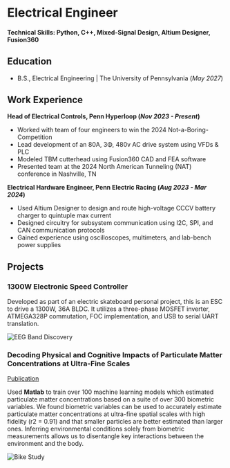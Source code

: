 # Electrical Engineer

#### Technical Skills: Python, C++, Mixed-Signal Design, Altium Designer, Fusion360

## Education
- B.S., Electrical Engineering | The University of Pennsylvania (_May 2027_)             		

## Work Experience
**Head of Electrical Controls, Penn Hyperloop (_Nov 2023 - Present_)**
- Worked with team of four engineers to win the 2024 Not-a-Boring-Competition
- Lead development of an 80A, 3Φ, 480v AC drive system using VFDs & PLC
- Modeled TBM cutterhead using Fusion360 CAD and FEA software
- Presented team at the 2024 North American Tunneling (NAT) conference in Nashville, TN

**Electrical Hardware Engineer, Penn Electric Racing (_Aug 2023 - Mar 2024_)**
- Used Altium Designer to design and route high-voltage CCCV battery charger to quintuple max current
- Designed circuitry for subsystem communication using I2C, SPI, and CAN communication protocols
- Gained experience using oscilloscopes, multimeters, and lab-bench power supplies

## Projects
### 1300W Electronic Speed Controller

Developed as part of an electric skateboard personal project, this is an ESC to drive a 1300W, 36A BLDC. It utilizes a three-phase MOSFET inverter, ATMEGA328P commutation, FOC implementation, and USB to serial UART translation. 

![EEG Band Discovery](/assets/esc.jpg)

### Decoding Physical and Cognitive Impacts of Particulate Matter Concentrations at Ultra-Fine Scales
[Publication](https://www.mdpi.com/1424-8220/22/11/4240)

Used **Matlab** to train over 100 machine learning models which estimated particulate matter concentrations based on a suite of over 300 biometric variables. We found biometric variables can be used to accurately estimate particulate matter concentrations at ultra-fine spatial scales with high fidelity (r2 = 0.91) and that smaller particles are better estimated than larger ones. Inferring environmental conditions solely from biometric measurements allows us to disentangle key interactions between the environment and the body.

![Bike Study](/assets/img/bike_study.jpeg)
